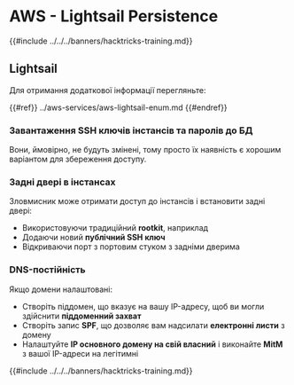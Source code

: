 # AWS - Lightsail Persistence

{{#include ../../../banners/hacktricks-training.md}}

## Lightsail

Для отримання додаткової інформації перегляньте:

{{#ref}}
../aws-services/aws-lightsail-enum.md
{{#endref}}

### Завантаження SSH ключів інстансів та паролів до БД

Вони, ймовірно, не будуть змінені, тому просто їх наявність є хорошим варіантом для збереження доступу.

### Задні двері в інстансах

Зловмисник може отримати доступ до інстансів і встановити задні двері:

- Використовуючи традиційний **rootkit**, наприклад
- Додаючи новий **публічний SSH ключ**
- Відкриваючи порт з портовим стуком з задніми дверима

### DNS-постійність

Якщо домени налаштовані:

- Створіть піддомен, що вказує на вашу IP-адресу, щоб ви могли здійснити **піддоменний захват**
- Створіть запис **SPF**, що дозволяє вам надсилати **електронні листи** з домену
- Налаштуйте **IP основного домену на свій власний** і виконайте **MitM** з вашої IP-адреси на легітимні

{{#include ../../../banners/hacktricks-training.md}}
